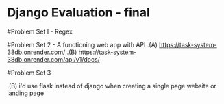 # Django Evaluation - final
#Problem Set I - Regex

#Problem Set 2 - A functioning web app with API
.(A)
https://task-system-38db.onrender.com/
.(B) 
https://task-system-38db.onrender.com/api/v1/docs/


#Problem Set 3

.(B)
i'd use flask instead of django when creating a single page website or landing page 

